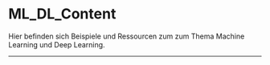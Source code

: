 # ML_DL_Content
Hier befinden sich Beispiele und Ressourcen zum zum Thema Machine Learning und Deep Learning.

----

